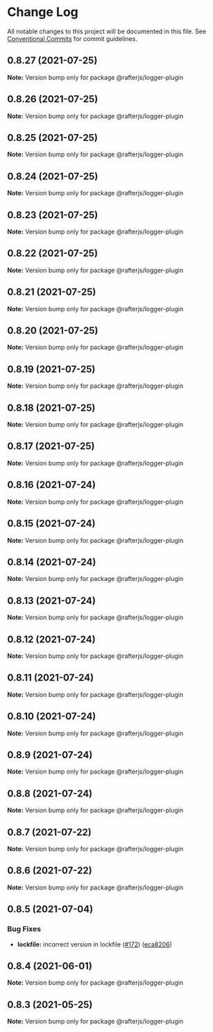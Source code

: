 # Change Log

All notable changes to this project will be documented in this file.
See [Conventional Commits](https://conventionalcommits.org) for commit guidelines.

## 0.8.27 (2021-07-25)

**Note:** Version bump only for package @rafterjs/logger-plugin





## 0.8.26 (2021-07-25)

**Note:** Version bump only for package @rafterjs/logger-plugin





## 0.8.25 (2021-07-25)

**Note:** Version bump only for package @rafterjs/logger-plugin





## 0.8.24 (2021-07-25)

**Note:** Version bump only for package @rafterjs/logger-plugin





## 0.8.23 (2021-07-25)

**Note:** Version bump only for package @rafterjs/logger-plugin





## 0.8.22 (2021-07-25)

**Note:** Version bump only for package @rafterjs/logger-plugin





## 0.8.21 (2021-07-25)

**Note:** Version bump only for package @rafterjs/logger-plugin





## 0.8.20 (2021-07-25)

**Note:** Version bump only for package @rafterjs/logger-plugin





## 0.8.19 (2021-07-25)

**Note:** Version bump only for package @rafterjs/logger-plugin





## 0.8.18 (2021-07-25)

**Note:** Version bump only for package @rafterjs/logger-plugin





## 0.8.17 (2021-07-25)

**Note:** Version bump only for package @rafterjs/logger-plugin





## 0.8.16 (2021-07-24)

**Note:** Version bump only for package @rafterjs/logger-plugin





## 0.8.15 (2021-07-24)

**Note:** Version bump only for package @rafterjs/logger-plugin





## 0.8.14 (2021-07-24)

**Note:** Version bump only for package @rafterjs/logger-plugin





## 0.8.13 (2021-07-24)

**Note:** Version bump only for package @rafterjs/logger-plugin





## 0.8.12 (2021-07-24)

**Note:** Version bump only for package @rafterjs/logger-plugin





## 0.8.11 (2021-07-24)

**Note:** Version bump only for package @rafterjs/logger-plugin





## 0.8.10 (2021-07-24)

**Note:** Version bump only for package @rafterjs/logger-plugin





## 0.8.9 (2021-07-24)

**Note:** Version bump only for package @rafterjs/logger-plugin





## 0.8.8 (2021-07-24)

**Note:** Version bump only for package @rafterjs/logger-plugin





## 0.8.7 (2021-07-22)

**Note:** Version bump only for package @rafterjs/logger-plugin





## 0.8.6 (2021-07-22)

**Note:** Version bump only for package @rafterjs/logger-plugin





## 0.8.5 (2021-07-04)


### Bug Fixes

* **lockfile:** incorrect version in lockfile ([#172](https://github.com/rafterjs/rafter/issues/172)) ([eca8206](https://github.com/rafterjs/rafter/commit/eca820680574c45714a5cf56560b5f41a1553fa1))





## 0.8.4 (2021-06-01)

**Note:** Version bump only for package @rafterjs/logger-plugin

## 0.8.3 (2021-05-25)

**Note:** Version bump only for package @rafterjs/logger-plugin

